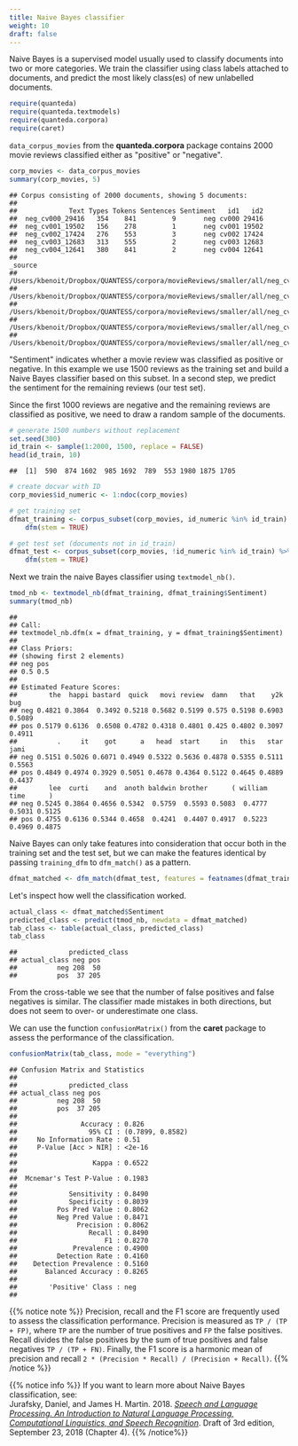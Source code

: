 ```yaml
---
title: Naive Bayes classifier
weight: 10
draft: false
---
```


Naive Bayes is a supervised model usually used to classify documents into two or more categories. We train the classifier using class labels attached to documents, and predict the most likely class(es) of new unlabelled documents.


```r
require(quanteda)
require(quanteda.textmodels)
require(quanteda.corpora)
require(caret)
```

`data_corpus_movies` from the **quanteda.corpora** package contains 2000 movie reviews classified either as "positive" or "negative".


```r
corp_movies <- data_corpus_movies
summary(corp_movies, 5)
```

```
## Corpus consisting of 2000 documents, showing 5 documents:
## 
##             Text Types Tokens Sentences Sentiment   id1   id2
##  neg_cv000_29416   354    841         9       neg cv000 29416
##  neg_cv001_19502   156    278         1       neg cv001 19502
##  neg_cv002_17424   276    553         3       neg cv002 17424
##  neg_cv003_12683   313    555         2       neg cv003 12683
##  neg_cv004_12641   380    841         2       neg cv004 12641
##                                                                               _source
##  /Users/kbenoit/Dropbox/QUANTESS/corpora/movieReviews/smaller/all/neg_cv000_29416.txt
##  /Users/kbenoit/Dropbox/QUANTESS/corpora/movieReviews/smaller/all/neg_cv001_19502.txt
##  /Users/kbenoit/Dropbox/QUANTESS/corpora/movieReviews/smaller/all/neg_cv002_17424.txt
##  /Users/kbenoit/Dropbox/QUANTESS/corpora/movieReviews/smaller/all/neg_cv003_12683.txt
##  /Users/kbenoit/Dropbox/QUANTESS/corpora/movieReviews/smaller/all/neg_cv004_12641.txt
```

"Sentiment" indicates whether a movie review was classified as positive or negative. In this example we use 1500 reviews as the training set and build a Naive Bayes classifier based on this subset. In a second step, we predict the sentiment for the remaining reviews (our test set).

Since the first 1000 reviews are negative and the remaining reviews are classified as positive, we need to draw a random sample of the documents.


```r
# generate 1500 numbers without replacement
set.seed(300)
id_train <- sample(1:2000, 1500, replace = FALSE)
head(id_train, 10)
```

```
##  [1]  590  874 1602  985 1692  789  553 1980 1875 1705
```

```r
# create docvar with ID
corp_movies$id_numeric <- 1:ndoc(corp_movies)

# get training set
dfmat_training <- corpus_subset(corp_movies, id_numeric %in% id_train) %>%
    dfm(stem = TRUE)

# get test set (documents not in id_train)
dfmat_test <- corpus_subset(corp_movies, !id_numeric %in% id_train) %>%
    dfm(stem = TRUE)
```

Next we train the naive Bayes classifier using `textmodel_nb()`.


```r
tmod_nb <- textmodel_nb(dfmat_training, dfmat_training$Sentiment)
summary(tmod_nb)
```

```
## 
## Call:
## textmodel_nb.dfm(x = dfmat_training, y = dfmat_training$Sentiment)
## 
## Class Priors:
## (showing first 2 elements)
## neg pos 
## 0.5 0.5 
## 
## Estimated Feature Scores:
##        the  happi bastard  quick   movi review  damn   that    y2k    bug
## neg 0.4821 0.3864  0.3492 0.5218 0.5682 0.5199 0.575 0.5198 0.6903 0.5089
## pos 0.5179 0.6136  0.6508 0.4782 0.4318 0.4801 0.425 0.4802 0.3097 0.4911
##          .     it    got      a   head  start     in   this   star   jami
## neg 0.5151 0.5026 0.6071 0.4949 0.5322 0.5636 0.4878 0.5355 0.5111 0.5563
## pos 0.4849 0.4974 0.3929 0.5051 0.4678 0.4364 0.5122 0.4645 0.4889 0.4437
##        lee  curti    and  anoth baldwin brother      ( william   time      )
## neg 0.5245 0.3864 0.4656 0.5342  0.5759  0.5593 0.5083  0.4777 0.5031 0.5125
## pos 0.4755 0.6136 0.5344 0.4658  0.4241  0.4407 0.4917  0.5223 0.4969 0.4875
```


Naive Bayes can only take features into consideration that occur both in the training set and the test set, but we can make the features identical by passing `training_dfm` to `dfm_match()` as a pattern.


```r
dfmat_matched <- dfm_match(dfmat_test, features = featnames(dfmat_training))
```

Let's inspect how well the classification worked.


```r
actual_class <- dfmat_matched$Sentiment
predicted_class <- predict(tmod_nb, newdata = dfmat_matched)
tab_class <- table(actual_class, predicted_class)
tab_class
```

```
##             predicted_class
## actual_class neg pos
##          neg 208  50
##          pos  37 205
```

From the cross-table we see that the number of false positives and false negatives is similar. The classifier made mistakes in both directions, but does not seem to over- or underestimate one class.

We can use the function `confusionMatrix()` from the **caret** package to assess the performance of the classification.


```r
confusionMatrix(tab_class, mode = "everything")
```

```
## Confusion Matrix and Statistics
## 
##             predicted_class
## actual_class neg pos
##          neg 208  50
##          pos  37 205
##                                           
##                Accuracy : 0.826           
##                  95% CI : (0.7899, 0.8582)
##     No Information Rate : 0.51            
##     P-Value [Acc > NIR] : <2e-16          
##                                           
##                   Kappa : 0.6522          
##                                           
##  Mcnemar's Test P-Value : 0.1983          
##                                           
##             Sensitivity : 0.8490          
##             Specificity : 0.8039          
##          Pos Pred Value : 0.8062          
##          Neg Pred Value : 0.8471          
##               Precision : 0.8062          
##                  Recall : 0.8490          
##                      F1 : 0.8270          
##              Prevalence : 0.4900          
##          Detection Rate : 0.4160          
##    Detection Prevalence : 0.5160          
##       Balanced Accuracy : 0.8265          
##                                           
##        'Positive' Class : neg             
## 
```

{{% notice note %}}
Precision, recall and the F1 score are frequently used to assess the classification performance. Precision is measured as `TP / (TP + FP)`, where `TP` are the number of true positives and  `FP`  the false positives. Recall divides the false positives by the sum of true positives and false negatives `TP / (TP + FN)`. Finally, the F1 score is a harmonic mean of precision and recall `2 * (Precision * Recall) / (Precision + Recall)`.
{{% /notice %}}

{{% notice info %}}
If you want to learn more about Naive Bayes classification, see:  
Jurafsky, Daniel, and James H. Martin. 2018. [_Speech and Language Processing. An Introduction to Natural Language Processing, Computational Linguistics, and Speech Recognition_](https://web.stanford.edu/~jurafsky/slp3/4.pdf). Draft of 3rd edition, September 23, 2018 (Chapter 4). 
{{% /notice%}}
